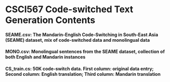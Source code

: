 # CSCI567 Code-switched Text Generation Contents

#### SEAME.csv: The Mandarin-English Code-Switching in South-East Asia (SEAME) dataset, mix of code-switched data and monolingual data
#### MONO.csv: Monolingual sentences from the SEAME dataset, collection of both English and Mandarin instances
#### CS_train.cs: 50K code-switch data. First column: original data entry; Second column: English translation; Third column: Mandarin translation
